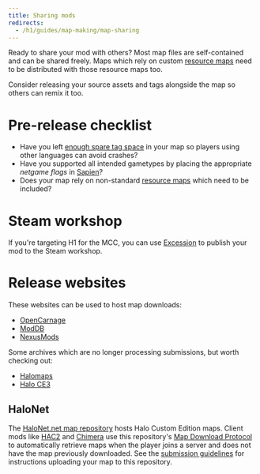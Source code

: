 ```yaml
---
title: Sharing mods
redirects:
  - /h1/guides/map-making/map-sharing
---
```

Ready to share your mod with others? Most map files are self-contained and can be shared freely. Maps which rely on custom [resource maps](~map#resource-maps) need to be distributed with those resource maps too.

Consider releasing your source assets and tags alongside the map so others can remix it too.

# Pre-release checklist
* Have you left [enough spare tag space](~map#limits) in your map so players using other languages can avoid crashes?
* Have you supported all intended gametypes by placing the appropriate _netgame flags_ in [Sapien](~h1a-sapien)?
* Does your map rely on non-standard [resource maps](~map#resource-maps) which need to be included?

# Steam workshop
If you're targeting H1 for the MCC, you can use [Excession](~) to publish your mod to the Steam workshop.

# Release websites
These websites can be used to host map downloads:

* [OpenCarnage](https://opencarnage.net/)
* [ModDB](https://www.moddb.com/games/halo-combat-evolved/mods)
* [NexusMods](https://www.nexusmods.com/halo)

Some archives which are no longer processing submissions, but worth checking out:

* [Halomaps](http://halomaps.org/)
* [Halo CE3](https://haloce3.com/)

## HaloNet
The [HaloNet.net map repository][halonet-repo] hosts Halo Custom Edition maps. Client mods like [HAC2](~) and [Chimera](~) use this repository's [Map Download Protocol][halonet-dl] to automatically retrieve maps when the player joins a server and does not have the map previously downloaded. See the [submission guidelines][halonet-submit] for instructions uploading your map to this repository.

[halonet-repo]: http://maps.halonet.net/maplist.php
[halonet-dl]: http://wiki.halonet.net/index.php/HaloNet_Map_Download_Protocol
[halonet-submit]: http://wiki.halonet.net/index.php/HaloNet_Halo_CE_and_PC_Map_repo
